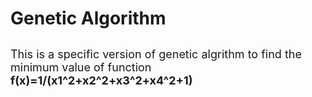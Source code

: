 # Genetic Algorithm
##
<font size="4">This is a specific version of genetic algrithm to find the minimum value of function **f(x)=1/(x1^2+x2^2+x3^2+x4^2+1)**</font><br /> 
